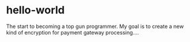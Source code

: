 # hello-world
The start to becoming a top gun programmer.
My goal is to create a new kind of encryption for payment gateway processing....
